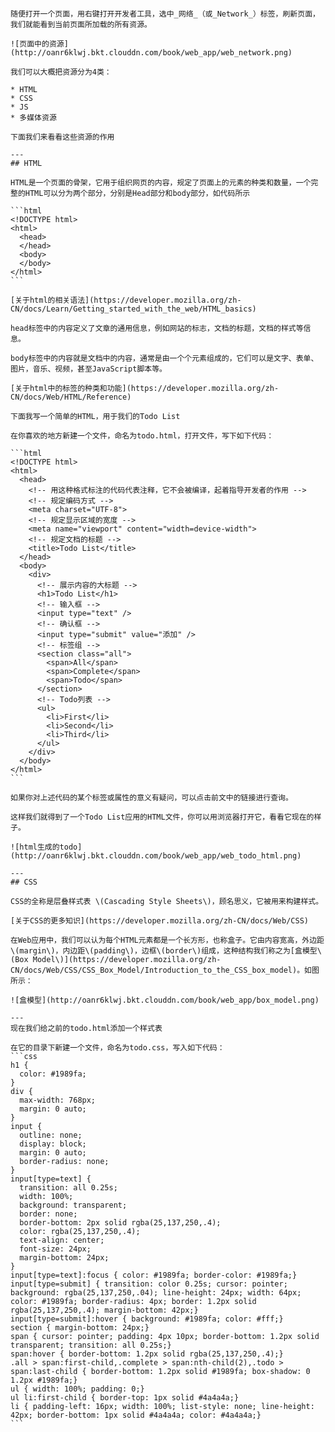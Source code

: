 ````# 第2章：静态页面的构成

随便打开一个页面，用右键打开开发者工具，选中_网络_（或_Network_）标签，刷新页面，我们就能看到当前页面所加载的所有资源。

![页面中的资源](http://oanr6klwj.bkt.clouddn.com/book/web_app/web_network.png)

我们可以大概把资源分为4类：

* HTML
* CSS
* JS
* 多媒体资源

下面我们来看看这些资源的作用

---
## HTML

HTML是一个页面的骨架，它用于组织网页的内容，规定了页面上的元素的种类和数量，一个完整的HTML可以分为两个部分，分别是Head部分和body部分，如代码所示

```html
<!DOCTYPE html>
<html>
  <head>
  </head>
  <body>
  </body>
</html>
```

[关于html的相关语法](https://developer.mozilla.org/zh-CN/docs/Learn/Getting_started_with_the_web/HTML_basics)

head标签中的内容定义了文章的通用信息，例如网站的标志，文档的标题，文档的样式等信息。

body标签中的内容就是文档中的内容，通常是由一个个元素组成的，它们可以是文字、表单、图片，音乐、视频，甚至JavaScript脚本等。

[关于html中的标签的种类和功能](https://developer.mozilla.org/zh-CN/docs/Web/HTML/Reference)

下面我写一个简单的HTML，用于我们的Todo List

在你喜欢的地方新建一个文件，命名为todo.html，打开文件，写下如下代码：

```html
<!DOCTYPE html>
<html>
  <head>
    <!-- 用这种格式标注的代码代表注释，它不会被编译，起着指导开发者的作用 -->
    <!-- 规定编码方式 -->
    <meta charset="UTF-8">
    <!-- 规定显示区域的宽度 -->
    <meta name="viewport" content="width=device-width">
    <!-- 规定文档的标题 -->
    <title>Todo List</title>
  </head>
  <body>
    <div>
      <!-- 展示内容的大标题 -->
      <h1>Todo List</h1>
      <!-- 输入框 -->
      <input type="text" />
      <!-- 确认框 -->
      <input type="submit" value="添加" />
      <!-- 标签组 -->
      <section class="all">
        <span>All</span>
        <span>Complete</span>
        <span>Todo</span>
      </section>
      <!-- Todo列表 -->
      <ul>
        <li>First</li>
        <li>Second</li>
        <li>Third</li>
      </ul>
    </div>
  </body>
</html>
```

如果你对上述代码的某个标签或属性的意义有疑问，可以点击前文中的链接进行查询。

这样我们就得到了一个Todo List应用的HTML文件，你可以用浏览器打开它，看看它现在的样子。

![html生成的todo](http://oanr6klwj.bkt.clouddn.com/book/web_app/web_todo_html.png)

---
## CSS

CSS的全称是层叠样式表 \(Cascading Style Sheets\)，顾名思义，它被用来构建样式。

[关于CSS的更多知识](https://developer.mozilla.org/zh-CN/docs/Web/CSS)

在Web应用中，我们可以认为每个HTML元素都是一个长方形，也称盒子。它由内容宽高，外边距\(margin\)，内边距\(padding\)，边框\(border\)组成，这种结构我们称之为[盒模型\(Box Model\)](https://developer.mozilla.org/zh-CN/docs/Web/CSS/CSS_Box_Model/Introduction_to_the_CSS_box_model)。如图所示：

![盒模型](http://oanr6klwj.bkt.clouddn.com/book/web_app/box_model.png)

---
现在我们给之前的todo.html添加一个样式表

在它的目录下新建一个文件，命名为todo.css，写入如下代码：
```css
h1 {
  color: #1989fa;
}
div {
  max-width: 768px; 
  margin: 0 auto;
}
input {
  outline: none; 
  display: block; 
  margin: 0 auto; 
  border-radius: none;
}
input[type=text] { 
  transition: all 0.25s; 
  width: 100%; 
  background: transparent; 
  border: none; 
  border-bottom: 2px solid rgba(25,137,250,.4); 
  color: rgba(25,137,250,.4); 
  text-align: center; 
  font-size: 24px; 
  margin-bottom: 24px;
}
input[type=text]:focus { color: #1989fa; border-color: #1989fa;}
input[type=submit] { transition: color 0.25s; cursor: pointer; background: rgba(25,137,250,.04); line-height: 24px; width: 64px; color: #1989fa; border-radius: 4px; border: 1.2px solid rgba(25,137,250,.4); margin-bottom: 42px;}
input[type=submit]:hover { background: #1989fa; color: #fff;}
section { margin-bottom: 24px;}
span { cursor: pointer; padding: 4px 10px; border-bottom: 1.2px solid transparent; transition: all 0.25s;}
span:hover { border-bottom: 1.2px solid rgba(25,137,250,.4);}
.all > span:first-child,.complete > span:nth-child(2),.todo > span:last-child { border-bottom: 1.2px solid #1989fa; box-shadow: 0 1.2px #1989fa;}
ul { width: 100%; padding: 0;}
ul li:first-child { border-top: 1px solid #4a4a4a;}
li { padding-left: 16px; width: 100%; list-style: none; line-height: 42px; border-bottom: 1px solid #4a4a4a; color: #4a4a4a;}
```